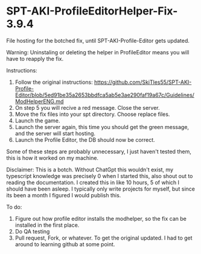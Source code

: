 # SPT-AKI-ProfileEditorHelper-Fix-3.9.4
File hosting for the botched fix, until SPT-AKI-Profile-Editor gets updated.

Warning:
Uninstaling or deleting the helper in ProfileEditor means you will have to reapply the fix.

Instructions:
1. Follow the original instructions: https://github.com/SkiTles55/SPT-AKI-Profile-Editor/blob/5ed91be35a2653bbdfca5ab5e3ae290faf19a67c/Guidelines/ModHelperENG.md
2. On step 5 you will recive a red message. Close the server.
3. Move the fix files into your spt directory. Choose replace files.
4. Launch the game. 
5. Launch the server again, this time you should get the green message, and the server will start hosting.
6. Launch the Profile Editor, the DB should now be correct.

Some of these steps are probably unnecessary, I just haven't tested them, this is how it worked on my machine.

Disclaimer:
This is a botch. Without ChatGpt this wouldn't exist, my typescript knowledge was precisely 0 when I started this, also shout out to reading the documentation. I created this in like 10 hours, 5 of which I should have been asleep. I typically only write projects for myself, but since its been a month I figured I would publish this.

To do:
1. Figure out how profile editor installs the modhelper, so the fix can be installed in the first place.
2. Do QA testing
3. Pull request, Fork, or whatever. To get the original updated. I had to get around to learning github at some point.
